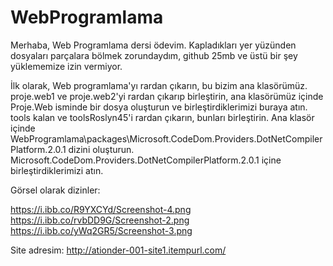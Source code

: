 # WebProgramlama

Merhaba, Web Programlama dersi ödevim. Kapladıkları yer yüzünden dosyaları parçalara bölmek zorundaydım, github 25mb ve üstü bir şey yüklememize izin vermiyor.

İlk olarak, Web programlama'yı rardan çıkarın, bu bizim ana klasörümüz.
proje.web1 ve proje.web2'yi rardan çıkarıp birleştirin, ana klasörümüz içinde Proje.Web isminde bir dosya oluşturun ve birleştirdiklerimizi buraya atın.
tools kalan ve toolsRoslyn45'i rardan çıkarın, bunları birleştirin. Ana klasör içinde WebProgramlama\packages\Microsoft.CodeDom.Providers.DotNetCompilerPlatform.2.0.1 dizini oluşturun. Microsoft.CodeDom.Providers.DotNetCompilerPlatform.2.0.1 içine birleştirdiklerimizi atın.

Görsel olarak dizinler:

https://i.ibb.co/R9YXCYd/Screenshot-4.png
https://i.ibb.co/rvbDD9G/Screenshot-2.png
https://i.ibb.co/yWq2GR5/Screenshot-3.png

Site adresim: http://ationder-001-site1.itempurl.com/
